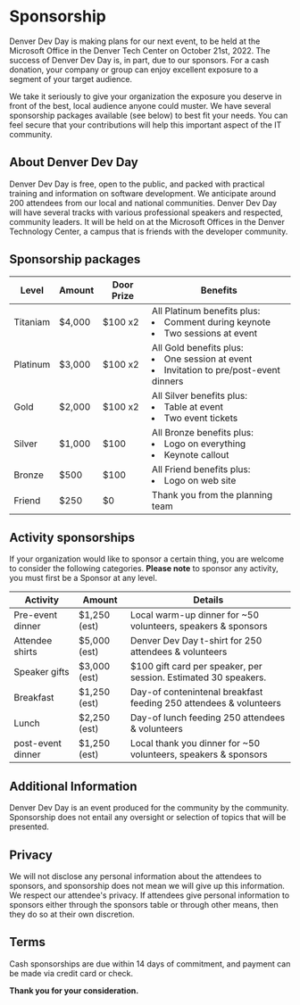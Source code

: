 # Sponsorship

Denver Dev Day is making plans for our next event, to be held at the Microsoft Office in the Denver Tech Center on October 21st, 2022. 
The success of Denver Dev Day is, in part, due to our sponsors. For a cash donation, your company or group can enjoy excellent exposure 
to a segment of your target audience.

We take it seriously to give your organization the exposure you deserve in front of the best, local audience anyone could muster. 
We have several sponsorship packages available (see below) to best fit your needs. You can feel secure that your contributions will 
help this important aspect of the IT community.

## About Denver Dev Day
Denver Dev Day is free, open to the public, and packed with practical training and information on software development. We anticipate 
around 200 attendees from our local and national communities. Denver Dev Day will have several tracks with various professional speakers 
and respected, community leaders. It will be held on at the Microsoft Offices in the Denver Technology Center, a campus that is
friends with the developer community.

## Sponsorship packages

|Level    |Amount |Door Prize |Benefits
|-|-|-|-
|Titaniam |$4,000 |$100 x2    |All Platinum benefits plus: <li/>Comment during keynote <li/>Two sessions at event
|Platinum |$3,000 |$100 x2    |All Gold benefits plus: <li/>One session at event <li/>Invitation to pre/post-event dinners
|Gold     |$2,000 |$100 x2    |All Silver benefits plus: <li/>Table at event <li />Two event tickets
|Silver   |$1,000 |$100       |All Bronze benefits plus: <li/>Logo on everything <li/>Keynote callout
|Bronze   |$500   |$100       |All Friend benefits plus: <li/>Logo on web site
|Friend   |$250   |$0         |Thank you from the planning team

## Activity sponsorships

If your organization would like to sponsor a certain thing, you are welcome to consider the following categories. 
**Please note** to sponsor any activity, you must first be a Sponsor at any level.

|Activity |Amount |Details
|-|-|-
|Pre-event dinner   |$1,250 (est)   |Local warm-up dinner for ~50 volunteers, speakers & sponsors
|Attendee shirts    |$5,000 (est)   |Denver Dev Day t-shirt for 250 attendees & volunteers
|Speaker gifts      |$3,000 (est)   |$100 gift card per speaker, per session. Estimated 30 speakers.
|Breakfast          |$1,250 (est)   |Day-of contenintenal breakfast feeding 250 attendees & volunteers
|Lunch              |$2,250 (est)   |Day-of lunch feeding 250 attendees & volunteers
|post-event dinner  |$1,250 (est)   |Local thank you dinner for ~50 volunteers, speakers & sponsors

## Additional Information

Denver Dev Day is an event produced for the community by the community. Sponsorship does not entail any oversight or selection of topics that will be presented.

## Privacy 

We will not disclose any personal information about the attendees to sponsors, and sponsorship does not mean we will give up this information. We respect our attendee's privacy. If attendees give personal information to sponsors either through the sponsors table or through other means, then they do so at their own discretion.

## Terms

Cash sponsorships are due within 14 days of commitment, and payment can be made via credit card or check.

**Thank you for your consideration.**

